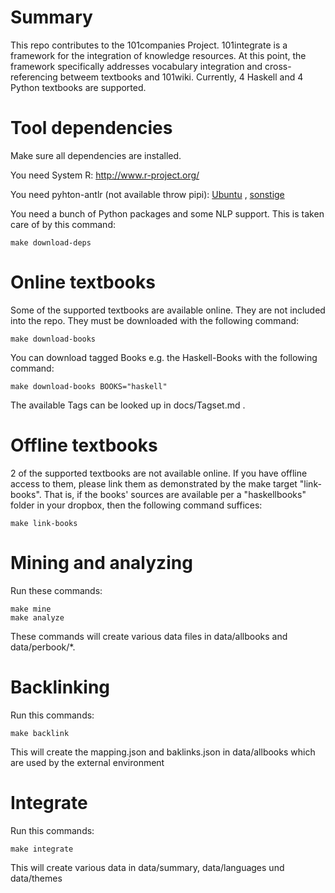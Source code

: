# Summary

This repo contributes to the 101companies Project. 101integrate is a framework for the integration of knowledge resources. At this point, the framework specifically addresses vocabulary integration and cross-referencing betweem textbooks and 101wiki. Currently, 4 Haskell and 4 Python textbooks are supported.

# Tool dependencies

Make sure all dependencies are installed.

You need System R: http://www.r-project.org/

You need pyhton-antlr (not available throw pipi):  [Ubuntu](https://launchpad.net/ubuntu/+source/antlr) , [sonstige](https://theantlrguy.atlassian.net/wiki/display/ANTLR3/Python+runtime)

You need a bunch of Python packages and some NLP support. This is taken care of by this command:

    make download-deps

# Online textbooks

Some of the supported textbooks are available online. They are not included into the repo. They must be downloaded with the following command:

    make download-books

You can download tagged Books e.g. the Haskell-Books with the following command:

    make download-books BOOKS="haskell"

The available Tags can be looked up in docs/Tagset.md .

# Offline textbooks

2 of the supported textbooks are not available online. If you have offline access to them, please link them as demonstrated by the make target "link-books". That is, if the books' sources are available per a "haskellbooks" folder in your dropbox, then the following command suffices:

    make link-books

# Mining and analyzing

Run these commands:

    make mine
    make analyze

These commands will create various data files in data/allbooks and data/perbook/*.

# Backlinking

Run this commands:
  
    make backlink
    
This will create the mapping.json and baklinks.json in data/allbooks which are used by the external environment

# Integrate

Run this commands:
  
    make integrate
    
This will create various data in data/summary, data/languages und data/themes